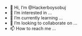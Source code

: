 - 👋 Hi, I’m @Hackerboysobuj
- 👀 I’m interested in ...
- 🌱 I’m currently learning ...
- 💞️ I’m looking to collaborate on ...
- 📫 How to reach me ...

<!---
Hackerboysobuj/Hackerboysobuj is a ✨ special ✨ repository because its `README.md` (this file) appears on your GitHub profile.
You can click the Preview link to take a look at your changes.
--->

